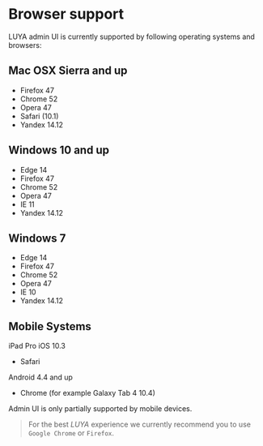 # Browser support

LUYA admin UI is currently supported by following operating systems and browsers:

## Mac OSX Sierra and up

+ Firefox 47
+ Chrome 52
+ Opera 47
+ Safari (10.1)
+ Yandex 14.12

## Windows 10 and up

+ Edge 14
+ Firefox 47
+ Chrome 52
+ Opera 47
+ IE 11
+ Yandex 14.12

## Windows 7

+ Edge 14
+ Firefox 47
+ Chrome 52
+ Opera 47
+ IE 10
+ Yandex 14.12

## Mobile Systems

iPad Pro iOS 10.3
+ Safari

Android 4.4 and up
+ Chrome
(for example Galaxy Tab 4 10.4)

Admin UI is only partially supported by mobile devices.

> For the best *LUYA* experience we currently recommend you to use `Google Chrome` or `Firefox`.


